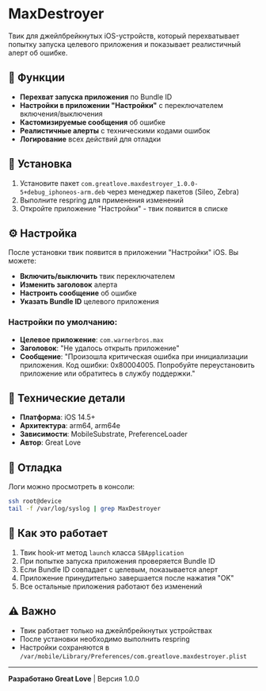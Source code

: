# MaxDestroyer

Твик для джейлбрейкнутых iOS-устройств, который перехватывает попытку запуска целевого приложения и показывает реалистичный алерт об ошибке.

## 🎯 Функции

- **Перехват запуска приложения** по Bundle ID
- **Настройки в приложении "Настройки"** с переключателем включения/выключения
- **Кастомизируемые сообщения** об ошибке
- **Реалистичные алерты** с техническими кодами ошибок
- **Логирование** всех действий для отладки

## 📱 Установка

1. Установите пакет `com.greatlove.maxdestroyer_1.0.0-5+debug_iphoneos-arm.deb` через менеджер пакетов (Sileo, Zebra)
2. Выполните respring для применения изменений
3. Откройте приложение "Настройки" - твик появится в списке

## ⚙️ Настройка

После установки твик появится в приложении "Настройки" iOS. Вы можете:

- **Включить/выключить** твик переключателем
- **Изменить заголовок** алерта
- **Настроить сообщение** об ошибке
- **Указать Bundle ID** целевого приложения

### Настройки по умолчанию:
- **Целевое приложение**: `com.warnerbros.max`
- **Заголовок**: "Не удалось открыть приложение"
- **Сообщение**: "Произошла критическая ошибка при инициализации приложения. Код ошибки: 0x80004005. Попробуйте переустановить приложение или обратитесь в службу поддержки."

## 🔧 Технические детали

- **Платформа**: iOS 14.5+
- **Архитектура**: arm64, arm64e
- **Зависимости**: MobileSubstrate, PreferenceLoader
- **Автор**: Great Love

## 🐛 Отладка

Логи можно просмотреть в консоли:
```bash
ssh root@device
tail -f /var/log/syslog | grep MaxDestroyer
```

## 📝 Как это работает

1. Твик hook-ит метод `launch` класса `SBApplication`
2. При попытке запуска приложения проверяется Bundle ID
3. Если Bundle ID совпадает с целевым, показывается алерт
4. Приложение принудительно завершается после нажатия "OK"
5. Все остальные приложения работают без изменений

## ⚠️ Важно

- Твик работает только на джейлбрейкнутых устройствах
- После установки необходимо выполнить respring
- Настройки сохраняются в `/var/mobile/Library/Preferences/com.greatlove.maxdestroyer.plist`

---

**Разработано Great Love** | Версия 1.0.0
